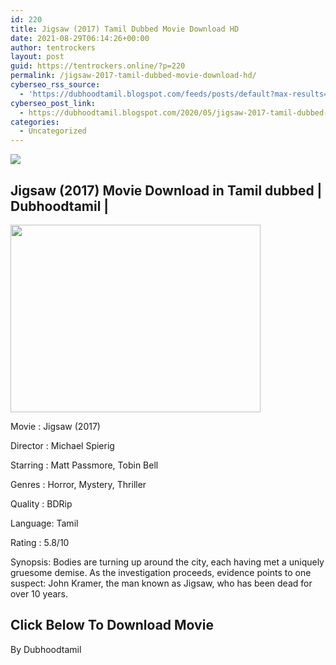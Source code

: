 ```yaml
---
id: 220
title: Jigsaw (2017) Tamil Dubbed Movie Download HD
date: 2021-08-29T06:14:26+00:00
author: tentrockers
layout: post
guid: https://tentrockers.online/?p=220
permalink: /jigsaw-2017-tamil-dubbed-movie-download-hd/
cyberseo_rss_source:
  - 'https://dubhoodtamil.blogspot.com/feeds/posts/default?max-results=150&start-index=301'
cyberseo_post_link:
  - https://dubhoodtamil.blogspot.com/2020/05/jigsaw-2017-tamil-dubbed-hd.html
categories:
  - Uncategorized
---
```

<div class="media_block">
  <img src="https://1.bp.blogspot.com/-a1Vdeuj8TH4/XrTxmAGonDI/AAAAAAAABFI/r2MpwEjL8IwSaE4vpmuaS90KwD-akWfQQCNcBGAsYHQ/s72-w400-h300-c/images%2B%252828%2529.jpeg" class="media_thumbnail" />
</div>

<div dir="ltr" trbidi="on" readability="20.855018587361">
  <h2>
    <span>Jigsaw (2017) Movie Download in Tamil dubbed | Dubhoodtamil |</span>
  </h2>
  
  <div class="separator">
    <a href="https://1.bp.blogspot.com/-a1Vdeuj8TH4/XrTxmAGonDI/AAAAAAAABFI/r2MpwEjL8IwSaE4vpmuaS90KwD-akWfQQCNcBGAsYHQ/s1600/images%2B%252828%2529.jpeg"><img loading="lazy" border="0" data-original-height="480" data-original-width="640" height="300" src="https://1.bp.blogspot.com/-a1Vdeuj8TH4/XrTxmAGonDI/AAAAAAAABFI/r2MpwEjL8IwSaE4vpmuaS90KwD-akWfQQCNcBGAsYHQ/w400-h300/images%2B%252828%2529.jpeg" width="400" /></a>
  </div>
  
  <p>
    Movie<span> </span>:<span> </span>Jigsaw (2017)&nbsp;
  </p>
  
  <p>
    Director<span> </span>:<span> </span>Michael Spierig&nbsp;
  </p>
  
  <p>
    Starring<span> </span>:<span> </span>Matt Passmore, Tobin Bell&nbsp;
  </p>
  
  <p>
    Genres<span> </span>:<span> </span>Horror, Mystery, Thriller&nbsp;
  </p>
  
  <p>
    Quality<span> </span>:<span> </span>BDRip&nbsp;
  </p>
  
  <p>
    Language:<span> </span>Tamil&nbsp;
  </p>
  
  <p>
    Rating<span> </span>:<span> </span>5.8/10
  </p>
  
  <p>
    Synopsis: Bodies are turning up around the city, each having met a uniquely gruesome demise. As the investigation proceeds, evidence points to one suspect: John Kramer, the man known as Jigsaw, who has been dead for over 10 years.
  </p>
  
  <h2>
    <b><span>Click Below To Download Movie</span></b>
  </h2>
  
  <p>
    By Dubhoodtamil
  </p>
</div>